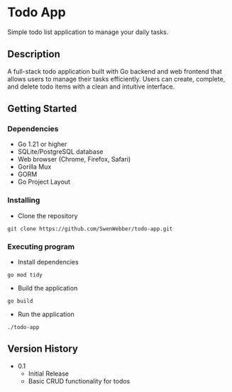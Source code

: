 # Todo App

Simple todo list application to manage your daily tasks.

## Description

A full-stack todo application built with Go backend and web frontend that allows users to manage their tasks efficiently. Users can create, complete, and delete todo items with a clean and intuitive interface.


## Getting Started

### Dependencies

* Go 1.21 or higher
* SQLite/PostgreSQL database
* Web browser (Chrome, Firefox, Safari)
* Gorilla Mux
* GORM
* Go Project Layout
### Installing

* Clone the repository
 ```
git clone https://github.com/SwenWebber/todo-app.git
 ```
### Executing program

* Install dependencies

```
go mod tidy
```
* Build the application
```
go build
```
* Run the application
```
./todo-app
```

## Version History

* 0.1
    * Initial Release
    * Basic CRUD functionality for todos



